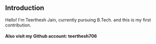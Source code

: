 ## Introduction

Hello! I'm Teerthesh Jain, currently pursuing B.Tech. and this is my first contribution.
#### Also visit my Github account: teerthesh706